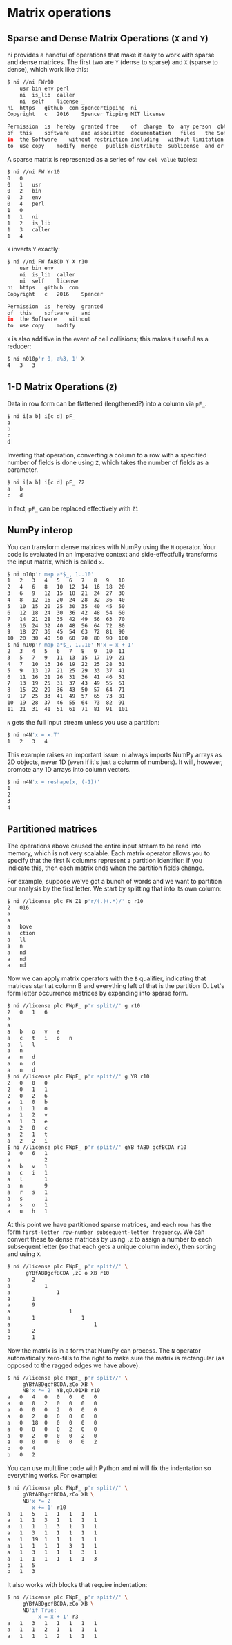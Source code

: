 # Matrix operations

## Sparse and Dense Matrix Operations (`X` and `Y`)
ni provides a handful of operations that make it easy to work with sparse and dense matrices. The first two are `Y` (dense to sparse) and `X` (sparse to dense), which work like this:

```bash
$ ni //ni FWr10
	usr	bin	env	perl
	ni	is_lib	caller	
	ni	self	license	_	
ni	https	github	com	spencertipping	ni
Copyright	c	2016	Spencer	Tipping	MIT	license

Permission	is	hereby	granted	free	of	charge	to	any	person	obtaining	a	copy
of	this	software	and	associated	documentation	files	the	Software	to	deal
in	the	Software	without	restriction	including	without	limitation	the	rights
to	use	copy	modify	merge	publish	distribute	sublicense	and	or	sell
```

A sparse matrix is represented as a series of `row col value` tuples:

```bash
$ ni //ni FW Yr10
0	0	
0	1	usr
0	2	bin
0	3	env
0	4	perl
1	0	
1	1	ni
1	2	is_lib
1	3	caller
1	4	
```

`X` inverts `Y` exactly:

```bash
$ ni //ni FW fABCD Y X r10
	usr	bin	env
	ni	is_lib	caller
	ni	self	license
ni	https	github	com
Copyright	c	2016	Spencer

Permission	is	hereby	granted
of	this	software	and
in	the	Software	without
to	use	copy	modify
```

`X` is also additive in the event of cell collisions; this makes it useful as a
reducer:

```bash
$ ni n010p'r 0, a%3, 1' X
4	3	3
```

## 1-D Matrix Operations (`Z`)
Data in row form can be flattened (lengthened?) into a column via `pF_`.

```bash
$ ni i[a b] i[c d] pF_
a
b
c
d
```

Inverting that operation, converting a column to a row with a specified number of fields is done using `Z`, which takes the number of fields as a parameter. 

```bash
$ ni i[a b] i[c d] pF_ Z2
a	b
c	d
```

In fact, `pF_` can be replaced effectively with `Z1`
 

## NumPy interop
You can transform dense matrices with NumPy using the `N` operator. Your code is evaluated in an imperative context and side-effectfully transforms the input matrix, which is called `x`.

```bash
$ ni n10p'r map a*$_, 1..10'
1	2	3	4	5	6	7	8	9	10
2	4	6	8	10	12	14	16	18	20
3	6	9	12	15	18	21	24	27	30
4	8	12	16	20	24	28	32	36	40
5	10	15	20	25	30	35	40	45	50
6	12	18	24	30	36	42	48	54	60
7	14	21	28	35	42	49	56	63	70
8	16	24	32	40	48	56	64	72	80
9	18	27	36	45	54	63	72	81	90
10	20	30	40	50	60	70	80	90	100
$ ni n10p'r map a*$_, 1..10' N'x = x + 1'
2	3	4	5	6	7	8	9	10	11
3	5	7	9	11	13	15	17	19	21
4	7	10	13	16	19	22	25	28	31
5	9	13	17	21	25	29	33	37	41
6	11	16	21	26	31	36	41	46	51
7	13	19	25	31	37	43	49	55	61
8	15	22	29	36	43	50	57	64	71
9	17	25	33	41	49	57	65	73	81
10	19	28	37	46	55	64	73	82	91
11	21	31	41	51	61	71	81	91	101
```

`N` gets the full input stream unless you use a partition:

```bash
$ ni n4N'x = x.T'
1	2	3	4
```

This example raises an important issue: ni always imports NumPy arrays as 2D objects, never 1D (even if it's just a column of numbers). It will, however, promote any 1D arrays into column vectors.

```bash
$ ni n4N'x = reshape(x, (-1))'
1
2
3
4
```

## Partitioned matrices
The operations above caused the entire input stream to be read into memory, which is not very scalable. Each matrix operator allows you to specify that the first N columns represent a partition identifier: if you indicate this, then
each matrix ends when the partition fields change.

For example, suppose we've got a bunch of words and we want to partition our analysis by the first letter. We start by splitting that into its own column:

```bash
$ ni //license plc FW Z1 p'r/(.)(.*)/' g r10
2	016
a	
a	
a	bove
a	ction
a	ll
a	n
a	nd
a	nd
a	nd
```

Now we can apply matrix operators with the `B` qualifier, indicating that matrices start at column B and everything left of that is the partition ID. Let's form letter occurrence matrices by expanding into sparse form.

```bash
$ ni //license plc FWpF_ p'r split//' g r10
2	0	1	6
a
a
a	b	o	v	e
a	c	t	i	o	n
a	l	l
a	n
a	n	d
a	n	d
a	n	d
$ ni //license plc FWpF_ p'r split//' g YB r10
2	0	0	0
2	0	1	1
2	0	2	6
a	1	0	b
a	1	1	o
a	1	2	v
a	1	3	e
a	2	0	c
a	2	1	t
a	2	2	i
$ ni //license plc FWpF_ p'r split//' gYB fABD gcfBCDA r10
2	0	6	1
a			2
a	b	v	1
a	c	i	1
a	l		1
a	n		9
a	r	s	1
a	s		1
a	s	o	1
a	u	h	1
```

At this point we have partitioned sparse matrices, and each row has the form
`first-letter row-number subsequent-letter frequency`. We can convert these to
dense matrices by using `,z` to assign a number to each subsequent letter (so
that each gets a unique column index), then sorting and using `X`.

```bash
$ ni //license plc FWpF_ p'r split//' \
      gYBfABDgcfBCDA ,zC o XB r10
a		2
a			1
a				1
a		1
a		9
a					1
a		1				1
a							1
b		2
b		1
```

Now the matrix is in a form that NumPy can process. The `N` operator automatically zero-fills to the right to make sure the matrix is rectangular (as opposed to the ragged edges we have above).

```bash
$ ni //license plc FWpF_ p'r split//' \
     gYBfABDgcfBCDA,zCo XB \
     NB'x *= 2' YB,qD.01XB r10
a	0	4	0	0	0	0	0
a	0	0	2	0	0	0	0
a	0	0	0	2	0	0	0
a	0	2	0	0	0	0	0
a	0	18	0	0	0	0	0
a	0	0	0	0	2	0	0
a	0	2	0	0	0	2	0
a	0	0	0	0	0	0	2
b	0	4
b	0	2
```

You can use multiline code with Python and ni will fix the indentation so everything works. For example:

```bash
$ ni //license plc FWpF_ p'r split//' \
     gYBfABDgcfBCDA,zCo XB \
     NB'x *= 2
        x += 1' r10
a	1	5	1	1	1	1	1
a	1	1	3	1	1	1	1
a	1	1	1	3	1	1	1
a	1	3	1	1	1	1	1
a	1	19	1	1	1	1	1
a	1	1	1	1	3	1	1
a	1	3	1	1	1	3	1
a	1	1	1	1	1	1	3
b	1	5
b	1	3
```

It also works with blocks that require indentation:

```bash
$ ni //license plc FWpF_ p'r split//' \
     gYBfABDgcfBCDA,zCo XB \
     NB'if True:
          x = x + 1' r3
a	1	3	1	1	1	1	1
a	1	1	2	1	1	1	1
a	1	1	1	2	1	1	1
```
